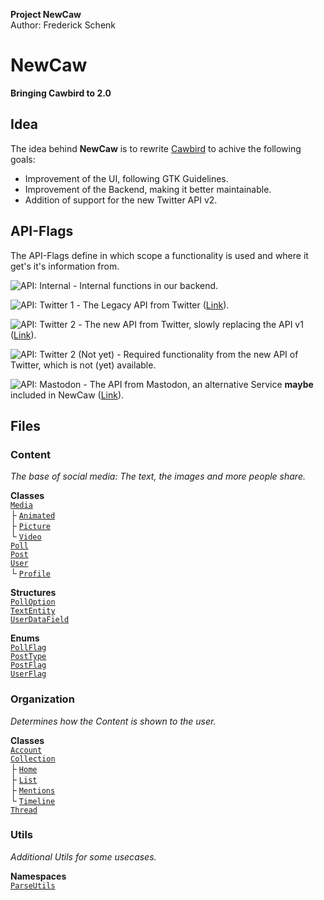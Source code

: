 **Project NewCaw** \
Author: Frederick Schenk

# NewCaw

**Bringing Cawbird to 2.0**

## Idea

The idea behind **NewCaw** is to rewrite [Cawbird](https://www.ibboard.co.uk/cawbird) to achive the following goals:

- Improvement of the UI, following GTK Guidelines.
- Improvement of the Backend, making it better maintainable.
- Addition of support for the new Twitter API v2.

## API-Flags

The API-Flags define in which scope a functionality is used and where it get's it's information from.

![API: Internal](https://img.shields.io/badge/API-Internal-green?style=flat-square) - Internal functions in our backend.

![API: Twitter 1](https://img.shields.io/badge/API-Twitter%201-lightgrey?style=flat-square) - The Legacy API from Twitter ([Link](https://developer.twitter.com/en/docs/twitter-api/v1)).

![API: Twitter 2](https://img.shields.io/badge/API-Twitter%202-blue?style=flat-square) - The new API from Twitter, slowly replacing the API v1 ([Link](https://developer.twitter.com/en/docs/twitter-api)).

![API: Twitter 2 (Not yet)](https://img.shields.io/badge/API-Twitter%202%20(Not%20yet)-darkred?style=flat-square) - Required functionality from the new API of Twitter, which is not (yet) available.

![API: Mastodon](https://img.shields.io/badge/API-Mastodon-purple?style=flat-square) - The API from Mastodon, an alternative Service **maybe** included in NewCaw ([Link](https://docs.joinmastodon.org/client/intro/)).

## Files

### Content

*The base of social media: The text, the images and more people share.*

**Classes** \
[`Media`](content/class/Media.md) \
 ├ [`Animated`](content/class/Animated.md) \
 ├ [`Picture`](content/class/Picture.md) \
 └ [`Video`](content/class/Video.md) \
[`Poll`](content/class/Poll.md) \
[`Post`](content/class/Post.md) \
[`User`](content/class/User.md) \
 └ [`Profile`](content/class/Profile.md)

**Structures** \
[`PollOption`](content/structure/PollOption.md) \
[`TextEntity`](content/structure/TextEntity.md) \
[`UserDataField`](content/structure/UserDataField.md)

**Enums** \
[`PollFlag`](content/enum/PollFlag.md) \
[`PostType`](content/enum/PostType.md) \
[`PostFlag`](content/enum/PostFlag.md) \
[`UserFlag`](content/enum/UserFlag.md)

### Organization

*Determines how the Content is shown to the user.*

**Classes** \
[`Account`](organization/class/Account.md) \
[`Collection`](organization/class/Collection.md) \
 ├ [`Home`](organization/class/Home.md) \
 ├ [`List`](organization/class/List.md) \
 ├ [`Mentions`](organization/class/Mentions.md) \
 └ [`Timeline`](organization/class/Timeline.md) \
[`Thread`](organization/class/Thread.md)

### Utils

*Additional Utils for some usecases.*

**Namespaces** \
[`ParseUtils`](utils/namespace/ParseUtils.md)
